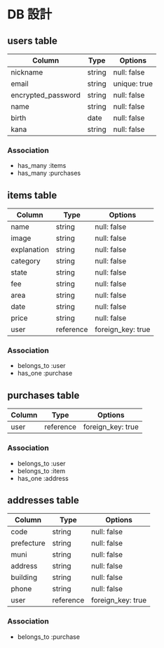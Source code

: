 # DB 設計

## users table

| Column             | Type        | Options         |
|--------------------|-------------|-----------------|
| nickname           | string      | null: false     |
| email              | string      | unique: true    |
| encrypted_password | string      | null: false     |
| name               | string      | null: false     |
| birth              | date        | null: false     |
| kana               | string      | null: false     |

### Association

* has_many :items
* has_many :purchases

## items table

| Column        | Type        | Options             |
|---------------|-------------|---------------------|
| name          | string      | null: false         |
| image         | string      | null: false         |
| explanation   | string      | null: false         |
| category      | string      | null: false         |
| state         | string      | null: false         |
| fee           | string      | null: false         |
| area          | string      | null: false         |
| date          | string      | null: false         |
| price         | string      | null: false         |
| user          | reference   | foreign_key: true   |

### Association

- belongs_to :user
- has_one :purchase

## purchases table

| Column      | Type         | Options              |
|-------------|--------------|----------------------|
| user        | reference    | foreign_key: true    |

### Association

- belongs_to :user
- belongs_to :item
- has_one    :address

## addresses table

| Column      | Type         | Options             |
|-------------|--------------|---------------------|
| code        | string       | null: false         |
| prefecture  | string       | null: false         |
| muni        | string       | null: false         |
| address     | string       | null: false         |
| building    | string       | null: false         |
| phone       | string       | null: false         |
| user        | reference    | foreign_key: true   |

### Association

- belongs_to :purchase